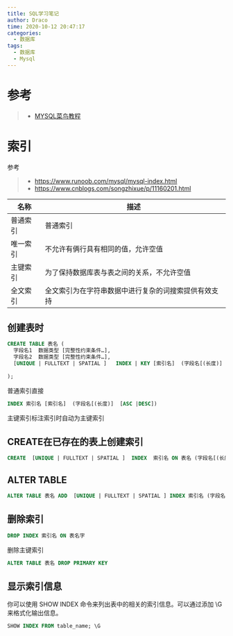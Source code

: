 ```yaml
---
title: SQL学习笔记
author: Draco
time: 2020-10-12 20:47:17
categories: 
  - 数据库
tags: 
  - 数据库
  - Mysql
---
```








# 参考

> - [MYSQL菜鸟教程](https://www.runoob.com/mysql/mysql-tutorial.html)

























# 索引

参考

> - https://www.runoob.com/mysql/mysql-index.html
> - https://www.cnblogs.com/songzhixue/p/11160201.html



| 名称     | 描述                                                 |
| -------- | ---------------------------------------------------- |
| 普通索引 | 普通索引                                             |
| 唯一索引 | 不允许有俩行具有相同的值，允许空值                   |
| 主键索引 | 为了保持数据库表与表之间的关系，不允许空值           |
| 全文索引 | 全文索引为在字符串数据中进行复杂的词搜索提供有效支持 |





## 创建表时

```sql
CREATE TABLE 表名 (
  字段名1  数据类型 [完整性约束条件…],
  字段名2  数据类型 [完整性约束条件…],
  [UNIQUE | FULLTEXT | SPATIAL ]   INDEX | KEY [索引名]  (字段名[(长度)]  [ASC |DESC]) 
  
);
```



普通索引直接

```sql
INDEX 索引名 [索引名]  (字段名[(长度)]  [ASC |DESC]) 
```



主键索引标注索引时自动为主键索引





## CREATE在已存在的表上创建索引

```sql
CREATE  [UNIQUE | FULLTEXT | SPATIAL ]  INDEX  索引名 ON 表名 (字段名[(长度)]  [ASC |DESC]) ;
```





## ALTER TABLE

```sql
ALTER TABLE 表名 ADD  [UNIQUE | FULLTEXT | SPATIAL ] INDEX 索引名 (字段名[(长度)]  [ASC |DESC]) ;
```





## 删除索引

```sql
DROP INDEX 索引名 ON 表名字
```

删除主键索引

```sql
ALTER TABLE 表名 DROP PRIMARY KEY
```





## 显示索引信息

你可以使用 SHOW INDEX 命令来列出表中的相关的索引信息。可以通过添加 \G 来格式化输出信息。

```sql
SHOW INDEX FROM table_name; \G
```

